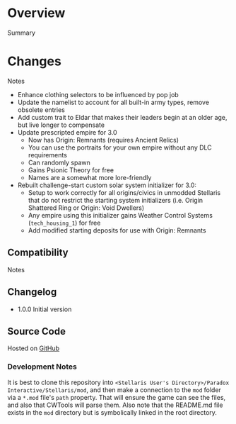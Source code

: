 # Overview

Summary

# Changes

Notes

* Enhance clothing selectors to be influenced by pop job
* Update the namelist to account for all built-in army types, remove obsolete entries
* Add custom trait to Eldar that makes their leaders begin at an older age, but live longer to compensate
* Update prescripted empire for 3.0
    * Now has Origin: Remnants (requires Ancient Relics)
    * You can use the portraits for your own empire without any DLC requirements
    * Can randomly spawn
    * Gains Psionic Theory for free
    * Names are a somewhat more lore-friendly
* Rebuilt challenge-start custom solar system initializer for 3.0:
    * Setup to work correctly for all origins/civics in unmodded Stellaris that do not restrict the starting system initializers (i.e. Origin Shattered Ring or Origin: Void Dwellers)
    * Any empire using this initializer gains Weather Control Systems (`tech_housing_1`) for free
    * Add modified starting deposits for use with Origin: Remnants

## Compatibility

Notes

## Changelog

* 1.0.0 Initial version

## Source Code

Hosted on [GitHub](https://github.com/corsairmarks/eldar_portraits_revisited)

### Development Notes

It is best to clone this repository into `<Stellaris User's Directory>/Paradox Interactive/Stellaris/mod`, and then make a connection to the `mod` folder via a `*.mod` file's `path` property.  That will ensure the game can see the files, and also that CWTools will parse them.  Also note that the README.md file exists in the `mod` directory but is symbolically linked in the root directory.